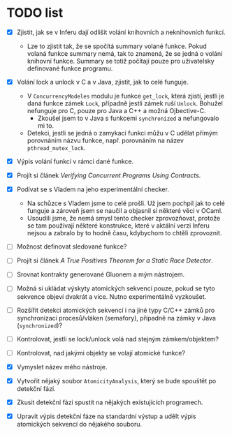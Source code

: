 # TODO list

- [x] Zjistit, jak se v Inferu dají odlišit volání knihovních a neknihovních
  funkcí.
  - Lze to zjistit tak, že se spočítá summary volané funkce. Pokud volaná funkce
    summary nemá, tak to znamená, že se jedná o volání knihovní funkce. Summary
    se totiž počítají pouze pro uživatelsky definované funkce programu.

- [x] Volání lock a unlock v C a v Java, zjistit, jak to celé funguje.
  - V `ConcurrencyModeles` modulu je funkce `get_lock`, která zjistí, jestli
    je daná funkce zámek `Lock`, případně jestli zámek ruší `Unlock`. Bohužel
    nefunguje pro C, pouze pro Java a C++ a možná Ojbective-C.
    - Zkoušel jsem to v Java s funkcemi `synchronized` a nefungovalo mi to.
  - Detekci, jestli se jedná o zamykací funkci můžu v C udělat přímým porovnáním
    názvu funkce, např. porovnáním na název `pthread_mutex_lock`.

- [x] Výpis volání funkcí v rámci dané funkce.

- [x] Projít si článek *Verifying Concurrent Programs Using Contracts*.

- [x] Podívat se s Vladem na jeho experimentální checker.
  - Na schůzce s Vladem jsme to celé prošli. Už jsem pochpil jak to celé funguje
    a zároveň jsem se naučil a objasnil si některé věci v OCaml.
  - Usoudili jsme, že nemá smysl tento checker zprovozňovat, protože se tam
    používají některé konstrukce, které v aktální verzi Inferu nejsou a zabralo
    by to hodně času, kdybychom to chtěli zprovoznit.

- [ ] Možnost definovat sledované funkce?

- [ ] Projít si článek *A True Positives Theorem for a Static Race Detector*.

- [ ] Srovnat kontrakty generované Gluonem a mým nástrojem.

- [ ] Možná si ukládat výskyty atomických sekvencí pouze, pokud se tyto
  sekvence objeví dvakrát a více. Nutno experimentálně vyzkoušet.

- [ ] Rozšířit detekci atomických sekvencí i na jiné typy C/C++ zámků
  pro synchronizaci procesů/vláken (semafory), případně na zámky v Java
  (`synchronized`)?

- [ ] Kontrolovat, jestli se lock/unlock volá nad stejným zámkem/objektem?

- [ ] Kontrolovat, nad jakými objekty se volají atomické funkce?

- [x] Vymyslet název mého nástroje.

- [x] Vytvořit nějaký soubor `AtomicityAnalysis`, který se bude spouštět
  po detekční fázi.

- [x] Zkusit detekční fázi spustit na nějakých existujících programech.

- [x] Upravit výpis detekční fáze na standardní výstup a udělt výpis atomických
  sekvencí do nějakého souboru.
